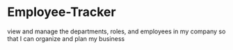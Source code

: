 # Employee-Tracker
view and manage the departments, roles, and employees in my company so that I can organize and plan my business
